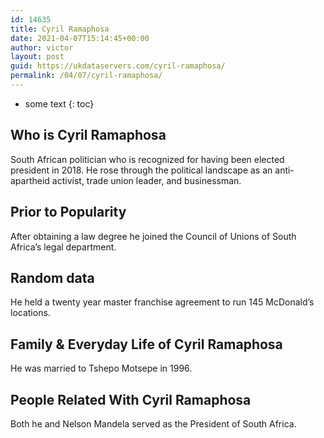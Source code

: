 ```yaml
---
id: 14635
title: Cyril Ramaphosa
date: 2021-04-07T15:14:45+00:00
author: victor
layout: post
guid: https://ukdataservers.com/cyril-ramaphosa/
permalink: /04/07/cyril-ramaphosa/
---
```


* some text
{: toc}


## Who is Cyril Ramaphosa



South African politician who is recognized for having been elected president in 2018. He rose through the political landscape as an anti-apartheid activist, trade union leader, and businessman.

                
                
                
## Prior to Popularity



After obtaining a law degree he joined the Council of Unions of South Africa&#8217;s legal department.

                
                
                
## Random data



He held a twenty year master franchise agreement to run 145 McDonald&#8217;s locations.

                
                
                
## Family & Everyday Life of Cyril Ramaphosa



He was married to Tshepo Motsepe in 1996.

                
                
                
## People Related With Cyril Ramaphosa



Both he and Nelson Mandela served as the President of South Africa. 

                
              
            
          
          
          